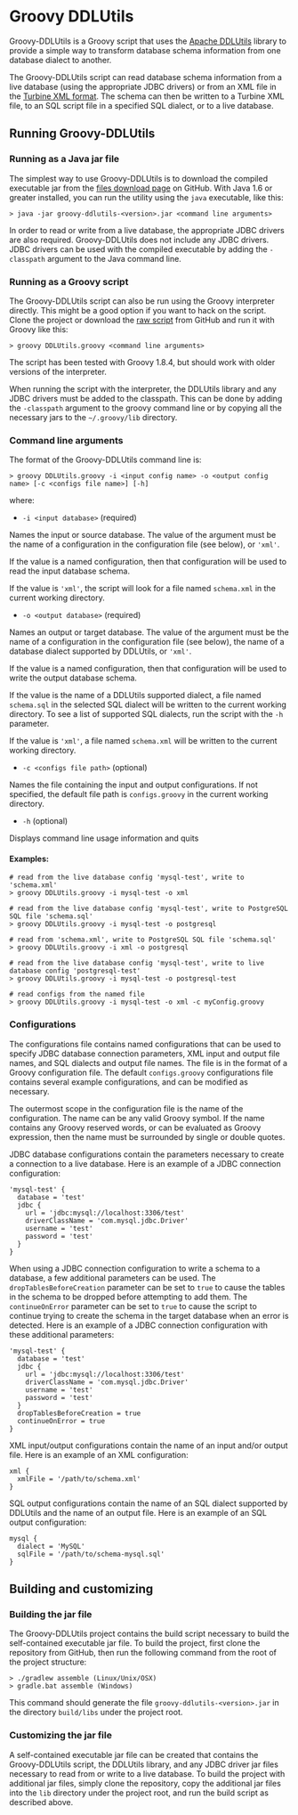 # Groovy DDLUtils

Groovy-DDLUtils is a Groovy script that uses the [Apache DDLUtils][] library to provide a simple way to transform database schema 
information from one database dialect to another. 

The Groovy-DDLUtils script can read database schema information from a live database (using the appropriate JDBC drivers) or from 
an XML file in the [Turbine XML format][]. The schema can then be written to a Turbine XML file, to an SQL script file in a 
specified SQL dialect, or to a live database.  

## Running Groovy-DDLUtils

### Running as a Java jar file

The simplest way to use Groovy-DDLUtils is to download the compiled executable jar from the [files download page][] on GitHub. 
With Java 1.6 or greater installed, you can run the utility using the `java` executable, like this:

    > java -jar groovy-ddlutils-<version>.jar <command line arguments>

In order to read or write from a live database, the appropriate JDBC drivers are also required. Groovy-DDLUtils does not include
any JDBC drivers. JDBC drivers can be used with the compiled executable by adding the `-classpath` argument to the Java command 
line.

### Running as a Groovy script

The Groovy-DDLUtils script can also be run using the Groovy interpreter directly. This might be a good option if you want to hack
on the script. Clone the project or download the [raw script][] from GitHub and run it with Groovy like this: 

    > groovy DDLUtils.groovy <command line arguments>

The script has been tested with Groovy 1.8.4, but should work with older versions of the interpreter. 

When running the script with the interpreter, the DDLUtils library and any JDBC drivers must be added to the classpath. This can be 
done by adding the `-classpath` argument to the groovy command line or by copying all the necessary jars to the `~/.groovy/lib` 
directory.

### Command line arguments

The format of the Groovy-DDLUtils command line is: 

    > groovy DDLUtils.groovy -i <input config name> -o <output config name> [-c <configs file name>] [-h]

where: 

* `-i <input database>` (required)

Names the input or source database. The value of the argument must be the name of a configuration in the configuration file (see
below), or `'xml'`. 

If the value is a named configuration, then that configuration will be used to read the input database schema. 

If the value is `'xml'`, the script will look for a file named `schema.xml` in the current working directory. 

* `-o <output database>` (required)

Names an output or target database. The value of the argument must be the name of a configuration in the configuration file (see 
below), the name of a database dialect supported by DDLUtils, or `'xml'`. 

If the value is a named configuration, then that configuration will be used to write the output database schema. 

If the value is the name of a DDLUtils supported dialect, a file 
named `schema.sql` in the selected SQL dialect will be written to the current working directory. To see a list of supported SQL
dialects, run the script with the `-h` parameter. 

If the value is `'xml'`, a file named `schema.xml` will be written to the
current working directory.

* `-c <configs file path>` (optional)

Names the file containing the input and output configurations. If not specified, the default file path is `configs.groovy`
in the current working directory.

* `-h` (optional)

Displays command line usage information and quits

#### Examples:

    # read from the live database config 'mysql-test', write to 'schema.xml'
    > groovy DDLUtils.groovy -i mysql-test -o xml
     
    # read from the live database config 'mysql-test', write to PostgreSQL SQL file 'schema.sql'
    > groovy DDLUtils.groovy -i mysql-test -o postgresql 
    
    # read from 'schema.xml', write to PostgreSQL SQL file 'schema.sql'
    > groovy DDLUtils.groovy -i xml -o postgresql 
    
    # read from the live database config 'mysql-test', write to live database config 'postgresql-test'
    > groovy DDLUtils.groovy -i mysql-test -o postgresql-test 
    
    # read configs from the named file
    > groovy DDLUtils.groovy -i mysql-test -o xml -c myConfig.groovy 

### Configurations

The configurations file contains named configurations that can be used to specify JDBC database connection parameters, XML input 
and output file names, and SQL dialects and output file names. The file is in the format of a Groovy configuration file. The
default `configs.groovy` configurations file contains several example configurations, and can be modified as necessary.

The outermost scope in the configuration file is the name of the configuration. The name can be any valid Groovy symbol. If the name
contains any Groovy reserved words, or can be evaluated as Groovy expression, then the name must be surrounded by single or double
quotes.

JDBC database configurations contain the parameters necessary to create a connection to a live database. Here is an example of a JDBC 
connection configuration:

    'mysql-test' {
      database = 'test'
      jdbc { 
        url = 'jdbc:mysql://localhost:3306/test'
        driverClassName = 'com.mysql.jdbc.Driver'
        username = 'test'
        password = 'test'
      }
    }

When using a JDBC connection configuration to write a schema to a database, a few additional parameters can be used. The 
`dropTablesBeforeCreation` parameter can be set to `true` to cause the tables in the schema to be dropped before attempting to
add them. The `continueOnError` parameter can be set to `true` to cause the script to continue trying to create the schema in 
the target database when an error is detected. Here is an example of a JDBC connection configuration with these additional 
parameters: 

    'mysql-test' {
      database = 'test'
      jdbc { 
        url = 'jdbc:mysql://localhost:3306/test'
        driverClassName = 'com.mysql.jdbc.Driver'
        username = 'test'
        password = 'test'
      }
      dropTablesBeforeCreation = true
      continueOnError = true
    }

XML input/output configurations contain the name of an input and/or output file. Here is an example of an XML configuration:

    xml {
      xmlFile = '/path/to/schema.xml'	
    }

SQL output configurations contain the name of an SQL dialect supported by DDLUtils and the name of an output file. Here is an
example of an SQL output configuration:

    mysql {
      dialect = 'MySQL'
      sqlFile = '/path/to/schema-mysql.sql'	
    }

## Building and customizing

### Building the jar file

The Groovy-DDLUtils project contains the build script necessary to build the self-contained executable jar file. To build the 
project, first clone the repository from GitHub, then run the following command from the root of the project structure: 

    > ./gradlew assemble (Linux/Unix/OSX)
    > gradle.bat assemble (Windows)

This command should generate the file `groovy-ddlutils-<version>.jar` in the directory `build/libs` under the project root.

### Customizing the jar file

A self-contained executable jar file can be created that contains the Groovy-DDLUtils script, the DDLUtils library, and any
JDBC driver jar files necessary to read from or write to a live database. To build the project with additional jar files, simply
clone the repository, copy the additional jar files into the `lib` directory under the project root, and run the build script as 
described above. 


[Apache DDLUtils]:      http://db.apache.org/ddlutils/
[Turbine XML format]:   http://db.apache.org/ddlutils/schema/
[files download page]:  https://github.com/scottfrederick/groovy-ddlutils/downloads
[raw script]:           https://raw.github.com/scottfrederick/groovy-ddlutils/master/src/main/groovy/DDLUtils.groovy
